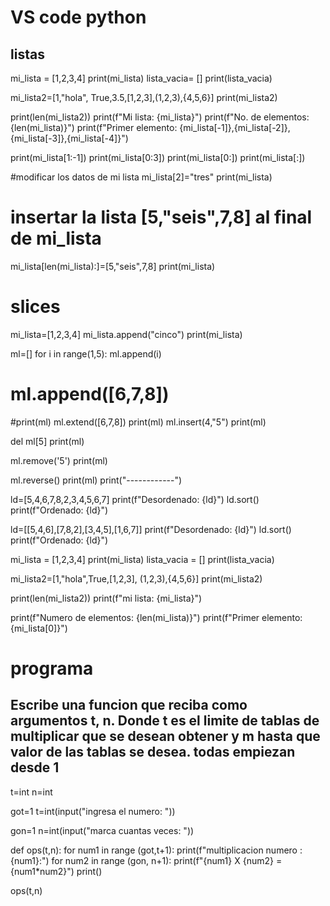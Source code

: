 # VS code python
## listas

mi_lista = [1,2,3,4]
print(mi_lista)
lista_vacia= []
print(lista_vacia)

mi_lista2=[1,"hola", True,3.5,[1,2,3],(1,2,3),{4,5,6}]
print(mi_lista2)


print(len(mi_lista2))
print(f"Mi lista: {mi_lista}")
print(f"No. de elementos: {len(mi_lista)}")
print(f"Primer elemento: {mi_lista[-1]},{mi_lista[-2]},{mi_lista[-3]},{mi_lista[-4]}")

print(mi_lista[1:-1])
print(mi_lista[0:3])
print(mi_lista[0:])
print(mi_lista[:])


#modificar los datos de mi lista
mi_lista[2]="tres"
print(mi_lista)

# insertar la lista [5,"seis",7,8] al final de mi_lista

mi_lista[len(mi_lista):]=[5,"seis",7,8]
print(mi_lista)

# slices

mi_lista=[1,2,3,4]
mi_lista.append("cinco")
print(mi_lista)

ml=[]
for i in range(1,5):
    ml.append(i)

# ml.append([6,7,8])
#print(ml)
ml.extend([6,7,8])
print(ml)
ml.insert(4,"5")
print(ml)

del ml[5]
print(ml)

ml.remove('5') 
print(ml)

ml.reverse()
print(ml)
print("------------")

ld=[5,4,6,7,8,2,3,4,5,6,7]
print(f"Desordenado: {ld}")
ld.sort()
print(f"Ordenado: {ld}") 

ld=[[5,4,6],[7,8,2],[3,4,5],[1,6,7]]
print(f"Desordenado: {ld}")
ld.sort()
print(f"Ordenado: {ld}") 

mi_lista = [1,2,3,4]
print(mi_lista)
lista_vacia = []
print(lista_vacia)

mi_lista2=[1,"hola",True,[1,2,3], (1,2,3),{4,5,6}]
print(mi_lista2)

print(len(mi_lista2))
print(f"mi lista: {mi_lista}")

print(f"Numero de elementos: {len(mi_lista)}")
print(f"Primer elemento: {mi_lista[0]}")


# programa 
## Escribe una funcion que reciba como argumentos t, n.  Donde t es el limite de tablas de multiplicar que se desean obtener y m hasta que valor de las tablas se desea. todas empiezan desde 1

t=int 
n=int 

got=1
t=int(input("ingresa el numero:  "))

gon=1
n=int(input("marca cuantas veces:  "))

def ops(t,n):
    for num1 in range (got,t+1):
        print(f"multiplicacion numero : {num1}:")
        for num2 in range (gon, n+1):
            print(f"{num1} X {num2} = {num1*num2}")
        print()

ops(t,n)
